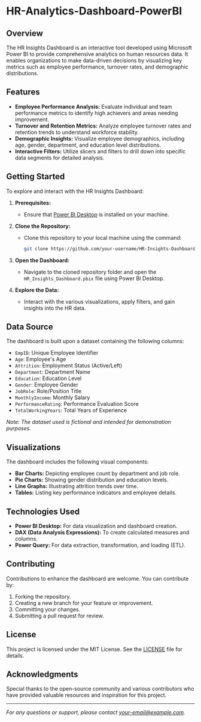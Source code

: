 # HR-Analytics-Dashboard-PowerBI

## Overview

The HR Insights Dashboard is an interactive tool developed using Microsoft Power BI to provide comprehensive analytics on human resources data. It enables organizations to make data-driven decisions by visualizing key metrics such as employee performance, turnover rates, and demographic distributions.

## Features

- **Employee Performance Analysis:** Evaluate individual and team performance metrics to identify high achievers and areas needing improvement.
- **Turnover and Retention Metrics:** Analyze employee turnover rates and retention trends to understand workforce stability.
- **Demographic Insights:** Visualize employee demographics, including age, gender, department, and education level distributions.
- **Interactive Filters:** Utilize slicers and filters to drill down into specific data segments for detailed analysis.

## Getting Started

To explore and interact with the HR Insights Dashboard:

1. **Prerequisites:**
   - Ensure that [Power BI Desktop](https://powerbi.microsoft.com/desktop/) is installed on your machine.

2. **Clone the Repository:**
   - Clone this repository to your local machine using the command:
     ```bash
     git clone https://github.com/your-username/HR-Insights-Dashboard.git
     ```

3. **Open the Dashboard:**
   - Navigate to the cloned repository folder and open the `HR_Insights_Dashboard.pbix` file using Power BI Desktop.

4. **Explore the Data:**
   - Interact with the various visualizations, apply filters, and gain insights into the HR data.

## Data Source

The dashboard is built upon a dataset containing the following columns:

- `EmpID`: Unique Employee Identifier
- `Age`: Employee's Age
- `Attrition`: Employment Status (Active/Left)
- `Department`: Department Name
- `Education`: Education Level
- `Gender`: Employee Gender
- `JobRole`: Role/Position Title
- `MonthlyIncome`: Monthly Salary
- `PerformanceRating`: Performance Evaluation Score
- `TotalWorkingYears`: Total Years of Experience

*Note: The dataset used is fictional and intended for demonstration purposes.*

## Visualizations

The dashboard includes the following visual components:

- **Bar Charts:** Depicting employee count by department and job role.
- **Pie Charts:** Showing gender distribution and education levels.
- **Line Graphs:** Illustrating attrition trends over time.
- **Tables:** Listing key performance indicators and employee details.

## Technologies Used

- **Power BI Desktop:** For data visualization and dashboard creation.
- **DAX (Data Analysis Expressions):** To create calculated measures and columns.
- **Power Query:** For data extraction, transformation, and loading (ETL).

## Contributing

Contributions to enhance the dashboard are welcome. You can contribute by:

1. Forking the repository.
2. Creating a new branch for your feature or improvement.
3. Committing your changes.
4. Submitting a pull request for review.

## License

This project is licensed under the MIT License. See the [LICENSE](LICENSE) file for details.

## Acknowledgments

Special thanks to the open-source community and various contributors who have provided valuable resources and inspiration for this project.

---

*For any questions or support, please contact [your-email@example.com](mailto:your-email@example.com).*

